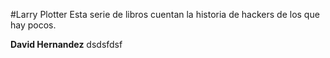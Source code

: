 #Larry Plotter
Esta serie de libros cuentan la historia de hackers de los que hay pocos.

**David Hernandez**
dsdsfdsf
